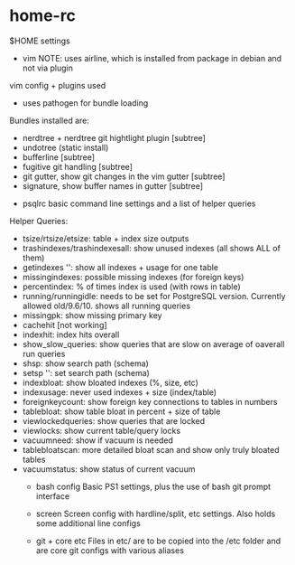 # home-rc
$HOME settings

* vim
NOTE: uses airline, which is installed from package in debian and not via plugin

vim config + plugins used
- uses pathogen for bundle loading

Bundles installed are:
- nerdtree + nerdtree git hightlight plugin [subtree]
- undotree (static install)
- bufferline [subtree]
- fugitive git handling [subtree]
- git gutter, show git changes in the vim gutter [subtree]
- signature, show buffer names in gutter [subtree]

* psqlrc
basic command line settings and a list of helper queries

Helper Queries:
- tsize/rtsize/etsize: table + index size outputs
- trashindexes/trashindexesall: show unused indexes (all shows ALL of them)
- getindexes '<table>': show all indexes + usage for one table
- missingindexes: possible missing indexes (for foreign keys)
- percentindex: % of times index is used (with rows in table)
- running/runningidle: needs to be set for PostgreSQL version. Currently allowed old/9.6/10. shows all running queries
- missingpk: show missing primary key
- cachehit [not working]
- indexhit: index hits overall
- show_slow_queries: show queries that are slow on average of oaverall run queries
- shsp: show search path (schema)
- setsp '<schema>': set search path (schema)
- indexbloat: show bloated indexes (%, size, etc)
- indexusage: never used indexes + size (index/table)
- foreignkeycount: show foreign key connections to tables in numbers
- tablebloat: show table bloat in percent + size of table
- viewlockedqueries: show queries that are locked
- viewlocks: show current table/query locks
- vacuumneed: show if vacuum is needed
- tablebloatscan: more detailed bloat scan and show only truly bloated tables
- vacuumstatus: show status of current vacuum

* bash config
Basic PS1 settings, plus the use of bash git prompt interface

* screen
Screen config with hardline/split, etc settings. Also holds some additional line configs

* git + core etc
Files in etc/ are to be copied into the /etc folder and are core git configs with various aliases
